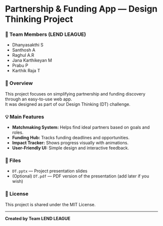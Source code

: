 # Partnership & Funding App — Design Thinking Project

### 👥 Team Members (LEND LEAGUE)
- Dhanyasakthi S  
- Santhosh A  
- Raghul A.R  
- Jana Karthikeyan M  
- Prabu P  
- Karthik Raja T  

### 📘 Overview
This project focuses on simplifying partnership and funding discovery through an easy-to-use web app.  
It was designed as part of our Design Thinking (DT) challenge.

### 💡 Main Features
- **Matchmaking System:** Helps find ideal partners based on goals and roles.  
- **Funding Hub:** Tracks funding deadlines and opportunities.  
- **Impact Tracker:** Shows progress visually with animations.  
- **User-Friendly UI:** Simple design and interactive feedback.

### 📂 Files
- `DT.pptx` — Project presentation slides  
- (Optional) `DT.pdf` — PDF version of the presentation (add later if you wish)

### 🪪 License
This project is shared under the MIT License.

---

**Created by Team LEND LEAGUE**
